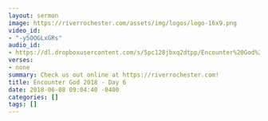 ```yaml
---
layout: sermon
image: https://riverrochester.com/assets/img/logos/logo-16x9.png
video_id:
- "-y5OOGLxGRs"
audio_id:
- https://dl.dropboxusercontent.com/s/5pc128jbxq2dtpp/Encounter%20God%202018%20-%20Day%206.mp3?dl=0
verses:
- none
summary: Check us out online at https://riverrochester.com!
title: Encounter God 2018 - Day 6
date: 2018-06-08 09:04:40 -0400
categories: []
tags: []
---
```

